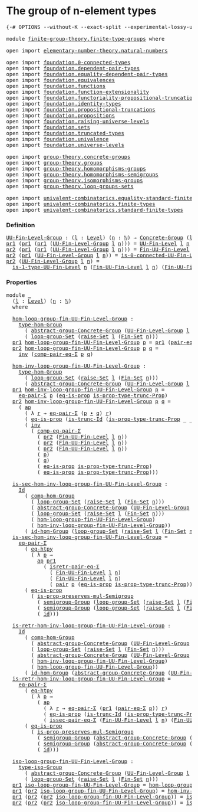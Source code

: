 # The group of n-element types

<pre class="Agda"><a id="41" class="Symbol">{-#</a> <a id="45" class="Keyword">OPTIONS</a> <a id="53" class="Pragma">--without-K</a> <a id="65" class="Pragma">--exact-split</a> <a id="79" class="Pragma">--experimental-lossy-unification</a> <a id="112" class="Symbol">#-}</a>

<a id="117" class="Keyword">module</a> <a id="124" href="finite-group-theory.finite-type-groups.html" class="Module">finite-group-theory.finite-type-groups</a> <a id="163" class="Keyword">where</a>

<a id="170" class="Keyword">open</a> <a id="175" class="Keyword">import</a> <a id="182" href="elementary-number-theory.natural-numbers.html" class="Module">elementary-number-theory.natural-numbers</a>

<a id="224" class="Keyword">open</a> <a id="229" class="Keyword">import</a> <a id="236" href="foundation.0-connected-types.html" class="Module">foundation.0-connected-types</a> 
<a id="266" class="Keyword">open</a> <a id="271" class="Keyword">import</a> <a id="278" href="foundation.dependent-pair-types.html" class="Module">foundation.dependent-pair-types</a> 
<a id="311" class="Keyword">open</a> <a id="316" class="Keyword">import</a> <a id="323" href="foundation.equality-dependent-pair-types.html" class="Module">foundation.equality-dependent-pair-types</a> 
<a id="365" class="Keyword">open</a> <a id="370" class="Keyword">import</a> <a id="377" href="foundation.equivalences.html" class="Module">foundation.equivalences</a> 
<a id="402" class="Keyword">open</a> <a id="407" class="Keyword">import</a> <a id="414" href="foundation.functions.html" class="Module">foundation.functions</a>
<a id="435" class="Keyword">open</a> <a id="440" class="Keyword">import</a> <a id="447" href="foundation.function-extensionality.html" class="Module">foundation.function-extensionality</a>
<a id="482" class="Keyword">open</a> <a id="487" class="Keyword">import</a> <a id="494" href="foundation.functoriality-propositional-truncation.html" class="Module">foundation.functoriality-propositional-truncation</a>
<a id="544" class="Keyword">open</a> <a id="549" class="Keyword">import</a> <a id="556" href="foundation.identity-types.html" class="Module">foundation.identity-types</a> 
<a id="583" class="Keyword">open</a> <a id="588" class="Keyword">import</a> <a id="595" href="foundation.propositional-truncations.html" class="Module">foundation.propositional-truncations</a>
<a id="632" class="Keyword">open</a> <a id="637" class="Keyword">import</a> <a id="644" href="foundation.propositions.html" class="Module">foundation.propositions</a>
<a id="668" class="Keyword">open</a> <a id="673" class="Keyword">import</a> <a id="680" href="foundation.raising-universe-levels.html" class="Module">foundation.raising-universe-levels</a>
<a id="715" class="Keyword">open</a> <a id="720" class="Keyword">import</a> <a id="727" href="foundation.sets.html" class="Module">foundation.sets</a>
<a id="743" class="Keyword">open</a> <a id="748" class="Keyword">import</a> <a id="755" href="foundation.truncated-types.html" class="Module">foundation.truncated-types</a>
<a id="782" class="Keyword">open</a> <a id="787" class="Keyword">import</a> <a id="794" href="foundation.univalence.html" class="Module">foundation.univalence</a> 
<a id="817" class="Keyword">open</a> <a id="822" class="Keyword">import</a> <a id="829" href="foundation.universe-levels.html" class="Module">foundation.universe-levels</a> 

<a id="858" class="Keyword">open</a> <a id="863" class="Keyword">import</a> <a id="870" href="group-theory.concrete-groups.html" class="Module">group-theory.concrete-groups</a> 
<a id="900" class="Keyword">open</a> <a id="905" class="Keyword">import</a> <a id="912" href="group-theory.groups.html" class="Module">group-theory.groups</a>
<a id="932" class="Keyword">open</a> <a id="937" class="Keyword">import</a> <a id="944" href="group-theory.homomorphisms-groups.html" class="Module">group-theory.homomorphisms-groups</a>
<a id="978" class="Keyword">open</a> <a id="983" class="Keyword">import</a> <a id="990" href="group-theory.homomorphisms-semigroups.html" class="Module">group-theory.homomorphisms-semigroups</a>
<a id="1028" class="Keyword">open</a> <a id="1033" class="Keyword">import</a> <a id="1040" href="group-theory.isomorphisms-groups.html" class="Module">group-theory.isomorphisms-groups</a>
<a id="1073" class="Keyword">open</a> <a id="1078" class="Keyword">import</a> <a id="1085" href="group-theory.loop-groups-sets.html" class="Module">group-theory.loop-groups-sets</a>

<a id="1116" class="Keyword">open</a> <a id="1121" class="Keyword">import</a> <a id="1128" href="univalent-combinatorics.equality-standard-finite-types.html" class="Module">univalent-combinatorics.equality-standard-finite-types</a>
<a id="1183" class="Keyword">open</a> <a id="1188" class="Keyword">import</a> <a id="1195" href="univalent-combinatorics.finite-types.html" class="Module">univalent-combinatorics.finite-types</a>
<a id="1232" class="Keyword">open</a> <a id="1237" class="Keyword">import</a> <a id="1244" href="univalent-combinatorics.standard-finite-types.html" class="Module">univalent-combinatorics.standard-finite-types</a>
</pre>
### Definition

<pre class="Agda"><a id="UU-Fin-Level-Group"></a><a id="1319" href="finite-group-theory.finite-type-groups.html#1319" class="Function">UU-Fin-Level-Group</a> <a id="1338" class="Symbol">:</a> <a id="1340" class="Symbol">(</a><a id="1341" href="finite-group-theory.finite-type-groups.html#1341" class="Bound">l</a> <a id="1343" class="Symbol">:</a> <a id="1345" href="Agda.Primitive.html#597" class="Postulate">Level</a><a id="1350" class="Symbol">)</a> <a id="1352" class="Symbol">(</a><a id="1353" href="finite-group-theory.finite-type-groups.html#1353" class="Bound">n</a> <a id="1355" class="Symbol">:</a> <a id="1357" href="elementary-number-theory.natural-numbers.html#1548" class="Datatype">ℕ</a><a id="1358" class="Symbol">)</a> <a id="1360" class="Symbol">→</a> <a id="1362" href="group-theory.concrete-groups.html#2030" class="Function">Concrete-Group</a> <a id="1377" class="Symbol">(</a><a id="1378" href="Agda.Primitive.html#780" class="Primitive">lsuc</a> <a id="1383" href="finite-group-theory.finite-type-groups.html#1341" class="Bound">l</a><a id="1384" class="Symbol">)</a>
<a id="1386" href="foundation-core.dependent-pair-types.html#605" class="Field">pr1</a> <a id="1390" class="Symbol">(</a><a id="1391" href="foundation-core.dependent-pair-types.html#605" class="Field">pr1</a> <a id="1395" class="Symbol">(</a><a id="1396" href="foundation-core.dependent-pair-types.html#605" class="Field">pr1</a> <a id="1400" class="Symbol">(</a><a id="1401" href="finite-group-theory.finite-type-groups.html#1319" class="Function">UU-Fin-Level-Group</a> <a id="1420" href="finite-group-theory.finite-type-groups.html#1420" class="Bound">l</a> <a id="1422" href="finite-group-theory.finite-type-groups.html#1422" class="Bound">n</a><a id="1423" class="Symbol">)))</a> <a id="1427" class="Symbol">=</a> <a id="1429" href="univalent-combinatorics.finite-types.html#5385" class="Function">UU-Fin-Level</a> <a id="1442" href="finite-group-theory.finite-type-groups.html#1420" class="Bound">l</a> <a id="1444" href="finite-group-theory.finite-type-groups.html#1422" class="Bound">n</a>
<a id="1446" href="foundation-core.dependent-pair-types.html#617" class="Field">pr2</a> <a id="1450" class="Symbol">(</a><a id="1451" href="foundation-core.dependent-pair-types.html#605" class="Field">pr1</a> <a id="1455" class="Symbol">(</a><a id="1456" href="foundation-core.dependent-pair-types.html#605" class="Field">pr1</a> <a id="1460" class="Symbol">(</a><a id="1461" href="finite-group-theory.finite-type-groups.html#1319" class="Function">UU-Fin-Level-Group</a> <a id="1480" href="finite-group-theory.finite-type-groups.html#1480" class="Bound">l</a> <a id="1482" href="finite-group-theory.finite-type-groups.html#1482" class="Bound">n</a><a id="1483" class="Symbol">)))</a> <a id="1487" class="Symbol">=</a> <a id="1489" href="univalent-combinatorics.finite-types.html#9961" class="Function">Fin-UU-Fin-Level</a> <a id="1506" href="finite-group-theory.finite-type-groups.html#1480" class="Bound">l</a> <a id="1508" href="finite-group-theory.finite-type-groups.html#1482" class="Bound">n</a>
<a id="1510" href="foundation-core.dependent-pair-types.html#617" class="Field">pr2</a> <a id="1514" class="Symbol">(</a><a id="1515" href="foundation-core.dependent-pair-types.html#605" class="Field">pr1</a> <a id="1519" class="Symbol">(</a><a id="1520" href="finite-group-theory.finite-type-groups.html#1319" class="Function">UU-Fin-Level-Group</a> <a id="1539" href="finite-group-theory.finite-type-groups.html#1539" class="Bound">l</a> <a id="1541" href="finite-group-theory.finite-type-groups.html#1541" class="Bound">n</a><a id="1542" class="Symbol">))</a> <a id="1545" class="Symbol">=</a> <a id="1547" href="univalent-combinatorics.finite-types.html#23571" class="Function">is-0-connected-UU-Fin-Level</a> <a id="1575" href="finite-group-theory.finite-type-groups.html#1541" class="Bound">n</a>
<a id="1577" href="foundation-core.dependent-pair-types.html#617" class="Field">pr2</a> <a id="1581" class="Symbol">(</a><a id="1582" href="finite-group-theory.finite-type-groups.html#1319" class="Function">UU-Fin-Level-Group</a> <a id="1601" href="finite-group-theory.finite-type-groups.html#1601" class="Bound">l</a> <a id="1603" href="finite-group-theory.finite-type-groups.html#1603" class="Bound">n</a><a id="1604" class="Symbol">)</a> <a id="1606" class="Symbol">=</a>
  <a id="1610" href="univalent-combinatorics.finite-types.html#21702" class="Function">is-1-type-UU-Fin-Level</a> <a id="1633" href="finite-group-theory.finite-type-groups.html#1603" class="Bound">n</a> <a id="1635" class="Symbol">(</a><a id="1636" href="univalent-combinatorics.finite-types.html#9961" class="Function">Fin-UU-Fin-Level</a> <a id="1653" href="finite-group-theory.finite-type-groups.html#1601" class="Bound">l</a> <a id="1655" href="finite-group-theory.finite-type-groups.html#1603" class="Bound">n</a><a id="1656" class="Symbol">)</a> <a id="1658" class="Symbol">(</a><a id="1659" href="univalent-combinatorics.finite-types.html#9961" class="Function">Fin-UU-Fin-Level</a> <a id="1676" href="finite-group-theory.finite-type-groups.html#1601" class="Bound">l</a> <a id="1678" href="finite-group-theory.finite-type-groups.html#1603" class="Bound">n</a><a id="1679" class="Symbol">)</a>
</pre>
### Properties

<pre class="Agda"><a id="1710" class="Keyword">module</a> <a id="1717" href="finite-group-theory.finite-type-groups.html#1717" class="Module">_</a>
  <a id="1721" class="Symbol">(</a><a id="1722" href="finite-group-theory.finite-type-groups.html#1722" class="Bound">l</a> <a id="1724" class="Symbol">:</a> <a id="1726" href="Agda.Primitive.html#597" class="Postulate">Level</a><a id="1731" class="Symbol">)</a> <a id="1733" class="Symbol">(</a><a id="1734" href="finite-group-theory.finite-type-groups.html#1734" class="Bound">n</a> <a id="1736" class="Symbol">:</a> <a id="1738" href="elementary-number-theory.natural-numbers.html#1548" class="Datatype">ℕ</a><a id="1739" class="Symbol">)</a>
  <a id="1743" class="Keyword">where</a>

  <a id="1752" href="finite-group-theory.finite-type-groups.html#1752" class="Function">hom-loop-group-fin-UU-Fin-Level-Group</a> <a id="1790" class="Symbol">:</a>
    <a id="1796" href="group-theory.homomorphisms-groups.html#1635" class="Function">type-hom-Group</a>
      <a id="1817" class="Symbol">(</a> <a id="1819" href="group-theory.concrete-groups.html#6401" class="Function">abstract-group-Concrete-Group</a> <a id="1849" class="Symbol">(</a><a id="1850" href="finite-group-theory.finite-type-groups.html#1319" class="Function">UU-Fin-Level-Group</a> <a id="1869" href="finite-group-theory.finite-type-groups.html#1722" class="Bound">l</a> <a id="1871" href="finite-group-theory.finite-type-groups.html#1734" class="Bound">n</a><a id="1872" class="Symbol">))</a>
      <a id="1881" class="Symbol">(</a> <a id="1883" href="group-theory.loop-groups-sets.html#3440" class="Function">loop-group-Set</a> <a id="1898" class="Symbol">(</a><a id="1899" href="foundation.raising-universe-levels.html#2149" class="Function">raise-Set</a> <a id="1909" href="finite-group-theory.finite-type-groups.html#1722" class="Bound">l</a> <a id="1911" class="Symbol">(</a><a id="1912" href="univalent-combinatorics.standard-finite-types.html#2284" class="Function">Fin-Set</a> <a id="1920" href="finite-group-theory.finite-type-groups.html#1734" class="Bound">n</a><a id="1921" class="Symbol">)))</a>
  <a id="1927" href="foundation-core.dependent-pair-types.html#605" class="Field">pr1</a> <a id="1931" href="finite-group-theory.finite-type-groups.html#1752" class="Function">hom-loop-group-fin-UU-Fin-Level-Group</a> <a id="1969" href="finite-group-theory.finite-type-groups.html#1969" class="Bound">p</a> <a id="1971" class="Symbol">=</a> <a id="1973" href="foundation-core.dependent-pair-types.html#605" class="Field">pr1</a> <a id="1977" class="Symbol">(</a><a id="1978" href="foundation-core.equality-dependent-pair-types.html#1195" class="Function">pair-eq-Σ</a> <a id="1988" href="finite-group-theory.finite-type-groups.html#1969" class="Bound">p</a><a id="1989" class="Symbol">)</a>
  <a id="1993" href="foundation-core.dependent-pair-types.html#617" class="Field">pr2</a> <a id="1997" href="finite-group-theory.finite-type-groups.html#1752" class="Function">hom-loop-group-fin-UU-Fin-Level-Group</a> <a id="2035" href="finite-group-theory.finite-type-groups.html#2035" class="Bound">p</a> <a id="2037" href="finite-group-theory.finite-type-groups.html#2037" class="Bound">q</a> <a id="2039" class="Symbol">=</a>
    <a id="2045" href="foundation-core.identity-types.html#2729" class="Function">inv</a> <a id="2049" class="Symbol">(</a><a id="2050" href="foundation.equality-dependent-pair-types.html#1308" class="Function">comp-pair-eq-Σ</a> <a id="2065" href="finite-group-theory.finite-type-groups.html#2035" class="Bound">p</a> <a id="2067" href="finite-group-theory.finite-type-groups.html#2037" class="Bound">q</a><a id="2068" class="Symbol">)</a>
  
  <a id="2075" href="finite-group-theory.finite-type-groups.html#2075" class="Function">hom-inv-loop-group-fin-UU-Fin-Level-Group</a> <a id="2117" class="Symbol">:</a>
    <a id="2123" href="group-theory.homomorphisms-groups.html#1635" class="Function">type-hom-Group</a>
      <a id="2144" class="Symbol">(</a> <a id="2146" href="group-theory.loop-groups-sets.html#3440" class="Function">loop-group-Set</a> <a id="2161" class="Symbol">(</a><a id="2162" href="foundation.raising-universe-levels.html#2149" class="Function">raise-Set</a> <a id="2172" href="finite-group-theory.finite-type-groups.html#1722" class="Bound">l</a> <a id="2174" class="Symbol">(</a><a id="2175" href="univalent-combinatorics.standard-finite-types.html#2284" class="Function">Fin-Set</a> <a id="2183" href="finite-group-theory.finite-type-groups.html#1734" class="Bound">n</a><a id="2184" class="Symbol">)))</a>
      <a id="2194" class="Symbol">(</a> <a id="2196" href="group-theory.concrete-groups.html#6401" class="Function">abstract-group-Concrete-Group</a> <a id="2226" class="Symbol">(</a><a id="2227" href="finite-group-theory.finite-type-groups.html#1319" class="Function">UU-Fin-Level-Group</a> <a id="2246" href="finite-group-theory.finite-type-groups.html#1722" class="Bound">l</a> <a id="2248" href="finite-group-theory.finite-type-groups.html#1734" class="Bound">n</a><a id="2249" class="Symbol">))</a>
  <a id="2254" href="foundation-core.dependent-pair-types.html#605" class="Field">pr1</a> <a id="2258" href="finite-group-theory.finite-type-groups.html#2075" class="Function">hom-inv-loop-group-fin-UU-Fin-Level-Group</a> <a id="2300" href="finite-group-theory.finite-type-groups.html#2300" class="Bound">p</a> <a id="2302" class="Symbol">=</a>
    <a id="2308" href="foundation-core.equality-dependent-pair-types.html#1278" class="Function">eq-pair-Σ</a> <a id="2318" href="finite-group-theory.finite-type-groups.html#2300" class="Bound">p</a> <a id="2320" class="Symbol">(</a><a id="2321" href="foundation-core.propositions.html#2719" class="Function">eq-is-prop</a> <a id="2332" href="foundation.propositional-truncations.html#2388" class="Function">is-prop-type-trunc-Prop</a><a id="2355" class="Symbol">)</a>
  <a id="2359" href="foundation-core.dependent-pair-types.html#617" class="Field">pr2</a> <a id="2363" href="finite-group-theory.finite-type-groups.html#2075" class="Function">hom-inv-loop-group-fin-UU-Fin-Level-Group</a> <a id="2405" href="finite-group-theory.finite-type-groups.html#2405" class="Bound">p</a> <a id="2407" href="finite-group-theory.finite-type-groups.html#2407" class="Bound">q</a> <a id="2409" class="Symbol">=</a>
    <a id="2415" class="Symbol">(</a> <a id="2417" href="foundation-core.identity-types.html#4003" class="Function">ap</a>
      <a id="2426" class="Symbol">(</a> <a id="2428" class="Symbol">λ</a> <a id="2430" href="finite-group-theory.finite-type-groups.html#2430" class="Bound">r</a> <a id="2432" class="Symbol">→</a> <a id="2434" href="foundation-core.equality-dependent-pair-types.html#1278" class="Function">eq-pair-Σ</a> <a id="2444" class="Symbol">(</a><a id="2445" href="finite-group-theory.finite-type-groups.html#2405" class="Bound">p</a> <a id="2447" href="foundation-core.identity-types.html#2425" class="Function Operator">∙</a> <a id="2449" href="finite-group-theory.finite-type-groups.html#2407" class="Bound">q</a><a id="2450" class="Symbol">)</a> <a id="2452" href="finite-group-theory.finite-type-groups.html#2430" class="Bound">r</a><a id="2453" class="Symbol">)</a>
      <a id="2461" class="Symbol">(</a> <a id="2463" href="foundation-core.propositions.html#2719" class="Function">eq-is-prop</a> <a id="2474" class="Symbol">(</a><a id="2475" href="foundation-core.truncated-types.html#3055" class="Function">is-trunc-Id</a> <a id="2487" class="Symbol">(</a><a id="2488" href="foundation.propositional-truncations.html#2388" class="Function">is-prop-type-trunc-Prop</a> <a id="2512" class="Symbol">_</a> <a id="2514" class="Symbol">_))))</a> <a id="2520" href="foundation-core.identity-types.html#2425" class="Function Operator">∙</a>
      <a id="2528" class="Symbol">(</a> <a id="2530" href="foundation-core.identity-types.html#2729" class="Function">inv</a>
        <a id="2542" class="Symbol">(</a> <a id="2544" href="foundation.equality-dependent-pair-types.html#923" class="Function">comp-eq-pair-Σ</a>
          <a id="2569" class="Symbol">(</a> <a id="2571" href="foundation-core.dependent-pair-types.html#617" class="Field">pr2</a> <a id="2575" class="Symbol">(</a><a id="2576" href="univalent-combinatorics.finite-types.html#9961" class="Function">Fin-UU-Fin-Level</a> <a id="2593" href="finite-group-theory.finite-type-groups.html#1722" class="Bound">l</a> <a id="2595" href="finite-group-theory.finite-type-groups.html#1734" class="Bound">n</a><a id="2596" class="Symbol">))</a>
          <a id="2609" class="Symbol">(</a> <a id="2611" href="foundation-core.dependent-pair-types.html#617" class="Field">pr2</a> <a id="2615" class="Symbol">(</a><a id="2616" href="univalent-combinatorics.finite-types.html#9961" class="Function">Fin-UU-Fin-Level</a> <a id="2633" href="finite-group-theory.finite-type-groups.html#1722" class="Bound">l</a> <a id="2635" href="finite-group-theory.finite-type-groups.html#1734" class="Bound">n</a><a id="2636" class="Symbol">))</a>
          <a id="2649" class="Symbol">(</a> <a id="2651" href="foundation-core.dependent-pair-types.html#617" class="Field">pr2</a> <a id="2655" class="Symbol">(</a><a id="2656" href="univalent-combinatorics.finite-types.html#9961" class="Function">Fin-UU-Fin-Level</a> <a id="2673" href="finite-group-theory.finite-type-groups.html#1722" class="Bound">l</a> <a id="2675" href="finite-group-theory.finite-type-groups.html#1734" class="Bound">n</a><a id="2676" class="Symbol">))</a>
          <a id="2689" class="Symbol">(</a> <a id="2691" href="finite-group-theory.finite-type-groups.html#2405" class="Bound">p</a><a id="2692" class="Symbol">)</a>
          <a id="2704" class="Symbol">(</a> <a id="2706" href="finite-group-theory.finite-type-groups.html#2407" class="Bound">q</a><a id="2707" class="Symbol">)</a>
          <a id="2719" class="Symbol">(</a> <a id="2721" href="foundation-core.propositions.html#2719" class="Function">eq-is-prop</a> <a id="2732" href="foundation.propositional-truncations.html#2388" class="Function">is-prop-type-trunc-Prop</a><a id="2755" class="Symbol">)</a>
          <a id="2767" class="Symbol">(</a> <a id="2769" href="foundation-core.propositions.html#2719" class="Function">eq-is-prop</a> <a id="2780" href="foundation.propositional-truncations.html#2388" class="Function">is-prop-type-trunc-Prop</a><a id="2803" class="Symbol">)))</a>

  <a id="2810" href="finite-group-theory.finite-type-groups.html#2810" class="Function">is-sec-hom-inv-loop-group-fin-UU-Fin-Level-Group</a> <a id="2859" class="Symbol">:</a>
    <a id="2865" href="foundation-core.identity-types.html#1767" class="Datatype">Id</a>
      <a id="2874" class="Symbol">(</a> <a id="2876" href="group-theory.homomorphisms-groups.html#2261" class="Function">comp-hom-Group</a>
        <a id="2899" class="Symbol">(</a> <a id="2901" href="group-theory.loop-groups-sets.html#3440" class="Function">loop-group-Set</a> <a id="2916" class="Symbol">(</a><a id="2917" href="foundation.raising-universe-levels.html#2149" class="Function">raise-Set</a> <a id="2927" href="finite-group-theory.finite-type-groups.html#1722" class="Bound">l</a> <a id="2929" class="Symbol">(</a><a id="2930" href="univalent-combinatorics.standard-finite-types.html#2284" class="Function">Fin-Set</a> <a id="2938" href="finite-group-theory.finite-type-groups.html#1734" class="Bound">n</a><a id="2939" class="Symbol">)))</a>
        <a id="2951" class="Symbol">(</a> <a id="2953" href="group-theory.concrete-groups.html#6401" class="Function">abstract-group-Concrete-Group</a> <a id="2983" class="Symbol">(</a><a id="2984" href="finite-group-theory.finite-type-groups.html#1319" class="Function">UU-Fin-Level-Group</a> <a id="3003" href="finite-group-theory.finite-type-groups.html#1722" class="Bound">l</a> <a id="3005" href="finite-group-theory.finite-type-groups.html#1734" class="Bound">n</a><a id="3006" class="Symbol">))</a>
        <a id="3017" class="Symbol">(</a> <a id="3019" href="group-theory.loop-groups-sets.html#3440" class="Function">loop-group-Set</a> <a id="3034" class="Symbol">(</a><a id="3035" href="foundation.raising-universe-levels.html#2149" class="Function">raise-Set</a> <a id="3045" href="finite-group-theory.finite-type-groups.html#1722" class="Bound">l</a> <a id="3047" class="Symbol">(</a><a id="3048" href="univalent-combinatorics.standard-finite-types.html#2284" class="Function">Fin-Set</a> <a id="3056" href="finite-group-theory.finite-type-groups.html#1734" class="Bound">n</a><a id="3057" class="Symbol">)))</a>
        <a id="3069" class="Symbol">(</a> <a id="3071" href="finite-group-theory.finite-type-groups.html#1752" class="Function">hom-loop-group-fin-UU-Fin-Level-Group</a><a id="3108" class="Symbol">)</a>
        <a id="3118" class="Symbol">(</a> <a id="3120" href="finite-group-theory.finite-type-groups.html#2075" class="Function">hom-inv-loop-group-fin-UU-Fin-Level-Group</a><a id="3161" class="Symbol">))</a>
      <a id="3170" class="Symbol">(</a> <a id="3172" href="group-theory.homomorphisms-groups.html#2092" class="Function">id-hom-Group</a> <a id="3185" class="Symbol">(</a><a id="3186" href="group-theory.loop-groups-sets.html#3440" class="Function">loop-group-Set</a> <a id="3201" class="Symbol">(</a><a id="3202" href="foundation.raising-universe-levels.html#2149" class="Function">raise-Set</a> <a id="3212" href="finite-group-theory.finite-type-groups.html#1722" class="Bound">l</a> <a id="3214" class="Symbol">(</a><a id="3215" href="univalent-combinatorics.standard-finite-types.html#2284" class="Function">Fin-Set</a> <a id="3223" href="finite-group-theory.finite-type-groups.html#1734" class="Bound">n</a><a id="3224" class="Symbol">))))</a>
  <a id="3231" href="finite-group-theory.finite-type-groups.html#2810" class="Function">is-sec-hom-inv-loop-group-fin-UU-Fin-Level-Group</a> <a id="3280" class="Symbol">=</a>
    <a id="3286" href="foundation-core.equality-dependent-pair-types.html#1278" class="Function">eq-pair-Σ</a>
      <a id="3302" class="Symbol">(</a> <a id="3304" href="foundation-core.function-extensionality.html#1463" class="Function">eq-htpy</a>
        <a id="3320" class="Symbol">(</a> <a id="3322" class="Symbol">λ</a> <a id="3324" href="finite-group-theory.finite-type-groups.html#3324" class="Bound">p</a> <a id="3326" class="Symbol">→</a>
          <a id="3338" href="foundation-core.identity-types.html#4003" class="Function">ap</a> <a id="3341" href="foundation-core.dependent-pair-types.html#605" class="Field">pr1</a>
            <a id="3357" class="Symbol">(</a> <a id="3359" href="foundation-core.equality-dependent-pair-types.html#1515" class="Function">isretr-pair-eq-Σ</a>
              <a id="3390" class="Symbol">(</a> <a id="3392" href="univalent-combinatorics.finite-types.html#9961" class="Function">Fin-UU-Fin-Level</a> <a id="3409" href="finite-group-theory.finite-type-groups.html#1722" class="Bound">l</a> <a id="3411" href="finite-group-theory.finite-type-groups.html#1734" class="Bound">n</a><a id="3412" class="Symbol">)</a>
              <a id="3428" class="Symbol">(</a> <a id="3430" href="univalent-combinatorics.finite-types.html#9961" class="Function">Fin-UU-Fin-Level</a> <a id="3447" href="finite-group-theory.finite-type-groups.html#1722" class="Bound">l</a> <a id="3449" href="finite-group-theory.finite-type-groups.html#1734" class="Bound">n</a><a id="3450" class="Symbol">)</a>
              <a id="3466" class="Symbol">(</a> <a id="3468" href="foundation-core.dependent-pair-types.html#588" class="InductiveConstructor">pair</a> <a id="3473" href="finite-group-theory.finite-type-groups.html#3324" class="Bound">p</a> <a id="3475" class="Symbol">(</a><a id="3476" href="foundation-core.propositions.html#2719" class="Function">eq-is-prop</a> <a id="3487" href="foundation.propositional-truncations.html#2388" class="Function">is-prop-type-trunc-Prop</a><a id="3510" class="Symbol">)))))</a>
      <a id="3522" class="Symbol">(</a> <a id="3524" href="foundation-core.propositions.html#2719" class="Function">eq-is-prop</a>
        <a id="3543" class="Symbol">(</a> <a id="3545" href="group-theory.homomorphisms-semigroups.html#2111" class="Function">is-prop-preserves-mul-Semigroup</a>
          <a id="3587" class="Symbol">(</a> <a id="3589" href="group-theory.groups.html#2772" class="Function">semigroup-Group</a> <a id="3605" class="Symbol">(</a><a id="3606" href="group-theory.loop-groups-sets.html#3440" class="Function">loop-group-Set</a> <a id="3621" class="Symbol">(</a><a id="3622" href="foundation.raising-universe-levels.html#2149" class="Function">raise-Set</a> <a id="3632" href="finite-group-theory.finite-type-groups.html#1722" class="Bound">l</a> <a id="3634" class="Symbol">(</a><a id="3635" href="univalent-combinatorics.standard-finite-types.html#2284" class="Function">Fin-Set</a> <a id="3643" href="finite-group-theory.finite-type-groups.html#1734" class="Bound">n</a><a id="3644" class="Symbol">))))</a>
          <a id="3659" class="Symbol">(</a> <a id="3661" href="group-theory.groups.html#2772" class="Function">semigroup-Group</a> <a id="3677" class="Symbol">(</a><a id="3678" href="group-theory.loop-groups-sets.html#3440" class="Function">loop-group-Set</a> <a id="3693" class="Symbol">(</a><a id="3694" href="foundation.raising-universe-levels.html#2149" class="Function">raise-Set</a> <a id="3704" href="finite-group-theory.finite-type-groups.html#1722" class="Bound">l</a> <a id="3706" class="Symbol">(</a><a id="3707" href="univalent-combinatorics.standard-finite-types.html#2284" class="Function">Fin-Set</a> <a id="3715" href="finite-group-theory.finite-type-groups.html#1734" class="Bound">n</a><a id="3716" class="Symbol">))))</a>
          <a id="3731" class="Symbol">(</a> <a id="3733" href="foundation-core.functions.html#322" class="Function">id</a><a id="3735" class="Symbol">)))</a>

  <a id="3742" href="finite-group-theory.finite-type-groups.html#3742" class="Function">is-retr-hom-inv-loop-group-fin-UU-Fin-Level-Group</a> <a id="3792" class="Symbol">:</a>
    <a id="3798" href="foundation-core.identity-types.html#1767" class="Datatype">Id</a>
      <a id="3807" class="Symbol">(</a> <a id="3809" href="group-theory.homomorphisms-groups.html#2261" class="Function">comp-hom-Group</a>
        <a id="3832" class="Symbol">(</a> <a id="3834" href="group-theory.concrete-groups.html#6401" class="Function">abstract-group-Concrete-Group</a> <a id="3864" class="Symbol">(</a><a id="3865" href="finite-group-theory.finite-type-groups.html#1319" class="Function">UU-Fin-Level-Group</a> <a id="3884" href="finite-group-theory.finite-type-groups.html#1722" class="Bound">l</a> <a id="3886" href="finite-group-theory.finite-type-groups.html#1734" class="Bound">n</a><a id="3887" class="Symbol">))</a>
        <a id="3898" class="Symbol">(</a> <a id="3900" href="group-theory.loop-groups-sets.html#3440" class="Function">loop-group-Set</a> <a id="3915" class="Symbol">(</a><a id="3916" href="foundation.raising-universe-levels.html#2149" class="Function">raise-Set</a> <a id="3926" href="finite-group-theory.finite-type-groups.html#1722" class="Bound">l</a> <a id="3928" class="Symbol">(</a><a id="3929" href="univalent-combinatorics.standard-finite-types.html#2284" class="Function">Fin-Set</a> <a id="3937" href="finite-group-theory.finite-type-groups.html#1734" class="Bound">n</a><a id="3938" class="Symbol">)))</a>
        <a id="3950" class="Symbol">(</a> <a id="3952" href="group-theory.concrete-groups.html#6401" class="Function">abstract-group-Concrete-Group</a> <a id="3982" class="Symbol">(</a><a id="3983" href="finite-group-theory.finite-type-groups.html#1319" class="Function">UU-Fin-Level-Group</a> <a id="4002" href="finite-group-theory.finite-type-groups.html#1722" class="Bound">l</a> <a id="4004" href="finite-group-theory.finite-type-groups.html#1734" class="Bound">n</a><a id="4005" class="Symbol">))</a>
        <a id="4016" class="Symbol">(</a> <a id="4018" href="finite-group-theory.finite-type-groups.html#2075" class="Function">hom-inv-loop-group-fin-UU-Fin-Level-Group</a><a id="4059" class="Symbol">)</a>
        <a id="4069" class="Symbol">(</a> <a id="4071" href="finite-group-theory.finite-type-groups.html#1752" class="Function">hom-loop-group-fin-UU-Fin-Level-Group</a><a id="4108" class="Symbol">))</a>
      <a id="4117" class="Symbol">(</a> <a id="4119" href="group-theory.homomorphisms-groups.html#2092" class="Function">id-hom-Group</a> <a id="4132" class="Symbol">(</a><a id="4133" href="group-theory.concrete-groups.html#6401" class="Function">abstract-group-Concrete-Group</a> <a id="4163" class="Symbol">(</a><a id="4164" href="finite-group-theory.finite-type-groups.html#1319" class="Function">UU-Fin-Level-Group</a> <a id="4183" href="finite-group-theory.finite-type-groups.html#1722" class="Bound">l</a> <a id="4185" href="finite-group-theory.finite-type-groups.html#1734" class="Bound">n</a><a id="4186" class="Symbol">)))</a>
  <a id="4192" href="finite-group-theory.finite-type-groups.html#3742" class="Function">is-retr-hom-inv-loop-group-fin-UU-Fin-Level-Group</a> <a id="4242" class="Symbol">=</a>
    <a id="4248" href="foundation-core.equality-dependent-pair-types.html#1278" class="Function">eq-pair-Σ</a>
      <a id="4264" class="Symbol">(</a> <a id="4266" href="foundation-core.function-extensionality.html#1463" class="Function">eq-htpy</a>
        <a id="4282" class="Symbol">(</a> <a id="4284" class="Symbol">λ</a> <a id="4286" href="finite-group-theory.finite-type-groups.html#4286" class="Bound">p</a> <a id="4288" class="Symbol">→</a>
          <a id="4300" class="Symbol">(</a> <a id="4302" href="foundation-core.identity-types.html#4003" class="Function">ap</a>
            <a id="4317" class="Symbol">(</a> <a id="4319" class="Symbol">λ</a> <a id="4321" href="finite-group-theory.finite-type-groups.html#4321" class="Bound">r</a> <a id="4323" class="Symbol">→</a> <a id="4325" href="foundation-core.equality-dependent-pair-types.html#1278" class="Function">eq-pair-Σ</a> <a id="4335" class="Symbol">(</a><a id="4336" href="foundation-core.dependent-pair-types.html#605" class="Field">pr1</a> <a id="4340" class="Symbol">(</a><a id="4341" href="foundation-core.equality-dependent-pair-types.html#1195" class="Function">pair-eq-Σ</a> <a id="4351" href="finite-group-theory.finite-type-groups.html#4286" class="Bound">p</a><a id="4352" class="Symbol">))</a> <a id="4355" href="finite-group-theory.finite-type-groups.html#4321" class="Bound">r</a><a id="4356" class="Symbol">)</a>
            <a id="4370" class="Symbol">(</a> <a id="4372" href="foundation-core.propositions.html#2719" class="Function">eq-is-prop</a> <a id="4383" class="Symbol">(</a><a id="4384" href="foundation-core.truncated-types.html#3055" class="Function">is-trunc-Id</a> <a id="4396" class="Symbol">(</a><a id="4397" href="foundation.propositional-truncations.html#2388" class="Function">is-prop-type-trunc-Prop</a> <a id="4421" class="Symbol">_</a> <a id="4423" class="Symbol">_))))</a>  <a id="4430" href="foundation-core.identity-types.html#2425" class="Function Operator">∙</a>
            <a id="4444" class="Symbol">(</a> <a id="4446" href="foundation-core.equality-dependent-pair-types.html#1693" class="Function">issec-pair-eq-Σ</a> <a id="4462" class="Symbol">(</a><a id="4463" href="univalent-combinatorics.finite-types.html#9961" class="Function">Fin-UU-Fin-Level</a> <a id="4480" href="finite-group-theory.finite-type-groups.html#1722" class="Bound">l</a> <a id="4482" href="finite-group-theory.finite-type-groups.html#1734" class="Bound">n</a><a id="4483" class="Symbol">)</a> <a id="4485" class="Symbol">(</a><a id="4486" href="univalent-combinatorics.finite-types.html#9961" class="Function">Fin-UU-Fin-Level</a> <a id="4503" href="finite-group-theory.finite-type-groups.html#1722" class="Bound">l</a> <a id="4505" href="finite-group-theory.finite-type-groups.html#1734" class="Bound">n</a><a id="4506" class="Symbol">)</a> <a id="4508" href="finite-group-theory.finite-type-groups.html#4286" class="Bound">p</a><a id="4509" class="Symbol">)))</a>
      <a id="4519" class="Symbol">(</a> <a id="4521" href="foundation-core.propositions.html#2719" class="Function">eq-is-prop</a>
        <a id="4540" class="Symbol">(</a> <a id="4542" href="group-theory.homomorphisms-semigroups.html#2111" class="Function">is-prop-preserves-mul-Semigroup</a>
          <a id="4584" class="Symbol">(</a> <a id="4586" href="group-theory.groups.html#2772" class="Function">semigroup-Group</a> <a id="4602" class="Symbol">(</a><a id="4603" href="group-theory.concrete-groups.html#6401" class="Function">abstract-group-Concrete-Group</a> <a id="4633" class="Symbol">(</a><a id="4634" href="finite-group-theory.finite-type-groups.html#1319" class="Function">UU-Fin-Level-Group</a> <a id="4653" href="finite-group-theory.finite-type-groups.html#1722" class="Bound">l</a> <a id="4655" href="finite-group-theory.finite-type-groups.html#1734" class="Bound">n</a><a id="4656" class="Symbol">)))</a>
          <a id="4670" class="Symbol">(</a> <a id="4672" href="group-theory.groups.html#2772" class="Function">semigroup-Group</a> <a id="4688" class="Symbol">(</a><a id="4689" href="group-theory.concrete-groups.html#6401" class="Function">abstract-group-Concrete-Group</a> <a id="4719" class="Symbol">(</a><a id="4720" href="finite-group-theory.finite-type-groups.html#1319" class="Function">UU-Fin-Level-Group</a> <a id="4739" href="finite-group-theory.finite-type-groups.html#1722" class="Bound">l</a> <a id="4741" href="finite-group-theory.finite-type-groups.html#1734" class="Bound">n</a><a id="4742" class="Symbol">)))</a>
          <a id="4756" class="Symbol">(</a> <a id="4758" href="foundation-core.functions.html#322" class="Function">id</a><a id="4760" class="Symbol">)))</a>

  <a id="4767" href="finite-group-theory.finite-type-groups.html#4767" class="Function">iso-loop-group-fin-UU-Fin-Level-Group</a> <a id="4805" class="Symbol">:</a>
    <a id="4811" href="group-theory.isomorphisms-groups.html#1804" class="Function">type-iso-Group</a>
      <a id="4832" class="Symbol">(</a> <a id="4834" href="group-theory.concrete-groups.html#6401" class="Function">abstract-group-Concrete-Group</a> <a id="4864" class="Symbol">(</a><a id="4865" href="finite-group-theory.finite-type-groups.html#1319" class="Function">UU-Fin-Level-Group</a> <a id="4884" href="finite-group-theory.finite-type-groups.html#1722" class="Bound">l</a> <a id="4886" href="finite-group-theory.finite-type-groups.html#1734" class="Bound">n</a><a id="4887" class="Symbol">))</a>
      <a id="4896" class="Symbol">(</a> <a id="4898" href="group-theory.loop-groups-sets.html#3440" class="Function">loop-group-Set</a> <a id="4913" class="Symbol">(</a><a id="4914" href="foundation.raising-universe-levels.html#2149" class="Function">raise-Set</a> <a id="4924" href="finite-group-theory.finite-type-groups.html#1722" class="Bound">l</a> <a id="4926" class="Symbol">(</a><a id="4927" href="univalent-combinatorics.standard-finite-types.html#2284" class="Function">Fin-Set</a> <a id="4935" href="finite-group-theory.finite-type-groups.html#1734" class="Bound">n</a><a id="4936" class="Symbol">)))</a>
  <a id="4942" href="foundation-core.dependent-pair-types.html#605" class="Field">pr1</a> <a id="4946" href="finite-group-theory.finite-type-groups.html#4767" class="Function">iso-loop-group-fin-UU-Fin-Level-Group</a> <a id="4984" class="Symbol">=</a> <a id="4986" href="finite-group-theory.finite-type-groups.html#1752" class="Function">hom-loop-group-fin-UU-Fin-Level-Group</a>
  <a id="5026" href="foundation-core.dependent-pair-types.html#605" class="Field">pr1</a> <a id="5030" class="Symbol">(</a><a id="5031" href="foundation-core.dependent-pair-types.html#617" class="Field">pr2</a> <a id="5035" href="finite-group-theory.finite-type-groups.html#4767" class="Function">iso-loop-group-fin-UU-Fin-Level-Group</a><a id="5072" class="Symbol">)</a> <a id="5074" class="Symbol">=</a> <a id="5076" href="finite-group-theory.finite-type-groups.html#2075" class="Function">hom-inv-loop-group-fin-UU-Fin-Level-Group</a>
  <a id="5120" href="foundation-core.dependent-pair-types.html#605" class="Field">pr1</a> <a id="5124" class="Symbol">(</a><a id="5125" href="foundation-core.dependent-pair-types.html#617" class="Field">pr2</a> <a id="5129" class="Symbol">(</a><a id="5130" href="foundation-core.dependent-pair-types.html#617" class="Field">pr2</a> <a id="5134" href="finite-group-theory.finite-type-groups.html#4767" class="Function">iso-loop-group-fin-UU-Fin-Level-Group</a><a id="5171" class="Symbol">))</a> <a id="5174" class="Symbol">=</a> <a id="5176" href="finite-group-theory.finite-type-groups.html#2810" class="Function">is-sec-hom-inv-loop-group-fin-UU-Fin-Level-Group</a>
  <a id="5227" href="foundation-core.dependent-pair-types.html#617" class="Field">pr2</a> <a id="5231" class="Symbol">(</a><a id="5232" href="foundation-core.dependent-pair-types.html#617" class="Field">pr2</a> <a id="5236" class="Symbol">(</a><a id="5237" href="foundation-core.dependent-pair-types.html#617" class="Field">pr2</a> <a id="5241" href="finite-group-theory.finite-type-groups.html#4767" class="Function">iso-loop-group-fin-UU-Fin-Level-Group</a><a id="5278" class="Symbol">))</a> <a id="5281" class="Symbol">=</a> <a id="5283" href="finite-group-theory.finite-type-groups.html#3742" class="Function">is-retr-hom-inv-loop-group-fin-UU-Fin-Level-Group</a>
</pre>




